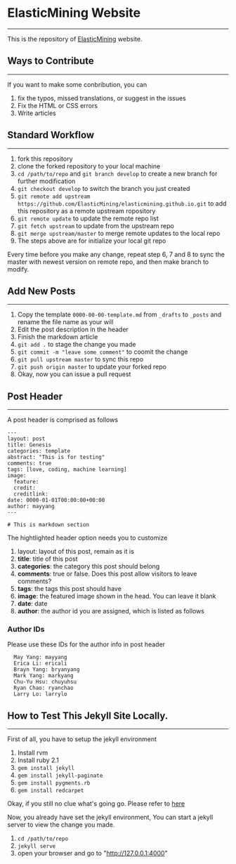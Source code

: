 # ElasticMining Website
----

This is the repository of [ElasticMining](http://www.elasticmining.com) website.

## Ways to Contribute
----
If you want to make some conbribution, you can

1. fix the typos, missed translations, or suggest in the issues
2. Fix the HTML or CSS errors
3. Write articles


## Standard Workflow
----
1. fork this repository
2. clone the forked repository to your local machine
3. `cd /path/to/repo` and `git branch develop` to create a new branch for further modification
4. `git checkout develop` to switch the branch you just created
5. `git remote add upstream https://github.com/ElasticMining/elasticmining.github.io.git` to add this repository as a remote upstream ropository
6. `git remote update` to update the remote repo list
7. `git fetch upstream` to update from the upstream repo
8. `git merge upstream/master` to merge remote updates to the local repo 
9. The steps above are for initialize your local git repo

Every time before you make any change, repeat step 6, 7 and 8 to sync the master with newest version on remote repo, and then make branch to modify.


## Add New Posts
-----

1. Copy the template `0000-00-00-template.md` from `_drafts` to `_posts` and rename the file name as your will
2. Edit the post description in the header
3. Finish the markdown article
4. `git add .` to stage the change you made
5. `git commit -m "leave some comment"` to coomit the change
6. `git pull upstream master` to sync this repo
7. `git push origin master` to update your forked repo
8. Okay, now you can issue a pull request


## Post Header
-----

A post header is comprised as follows

```
---
layout: post
title: Genesis
categories: template
abstract: "This is for testing"
comments: true
tags: [love, coding, machine learning]
image:
  feature:
  credit: 
  creditlink: 
date: 0000-01-01T00:00:00+00:00
author: mayyang
---

# This is markdown section
```
The hightlighted header option needs you to customize

1. layout: layout of this post, remain as it is
2. **title**: title of this post
3. **categories**: the category this post should belong
4. **comments**: true or false. Does this post allow visitors to leave comments?
5. **tags**: the tags this post should have
6. **image**: the featured image shown in the head. You can leave it blank
7. **date**: date
8. **author**: the author id you are assigned, which is listed as follows

### Author IDs
Please use these IDs for the author info in post header

```
  May Yang: mayyang
  Erica Li: ericali
  Brayn Yang: bryanyang
  Mark Yang: markyang
  Chu-Yu Hsu: chuyuhsu
  Ryan Chao: ryanchao
  Larry Lo: larrylo
```


## How to Test This Jekyll Site Locally.
-----
First of all, you have to setup the jekyll environment

1. Install rvm
2. Install ruby 2.1
3. `gem install jekyll`
4. `gem install jekyll-paginate`
5. `gem install pygments.rb`
6. `gem install redcarpet`

Okay, if you still no clue what's going go.
Please refer to [here](https://www.getpocket.com/a/read/1120352505)

Now, you already have set the jekyll environment,
You can start a jekyll server to view the change you made.

1. `cd /path/to/repo`
2. `jekyll serve`
3. open your browser and go to "http://127.0.0.1:4000"

